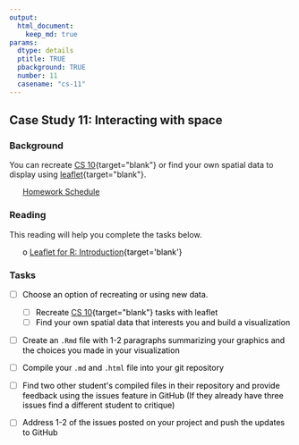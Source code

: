 ```yaml
---
output:  
  html_document:  
    keep_md: true  
params:
  dtype: details
  ptitle: TRUE
  pbackground: TRUE
  number: 11
  casename: "cs-11"
---
```







## Case Study 11: Interacting with space 
### Background 

You can recreate [CS 10](https://byuistats.github.io/M335/weekly_projects/cs10_details.html){target="blank"} or find your own spatial data to display using [leaflet](http://rstudio.github.io/leaflet/
){target="blank"}.

 * [Homework Schedule](../homework_schedule.html)






### Reading

This reading will help you complete the tasks below.

* o [Leaflet for R: Introduction](http://rstudio.github.io/leaflet/){target='blank'}


### Tasks


<style>
ul {
   color: black;
   list-style-type: none;
   list-style-position: outside;

}

</style>


* [ ] Choose an option of recreating or using new data.
    * [ ] Recreate [CS 10](https://byuistats.github.io/M335/weekly_projects/cs10_details.html){target="blank"} tasks with leaflet
    * [ ] Find your own spatial data that interests you and build a visualization
* [ ] Create an `.Rmd` file with 1-2 paragraphs summarizing your graphics and the choices you made in your visualization
* [ ] Compile your `.md` and `.html` file into your git repository
* [ ] Find two other student's compiled files in their repository and provide feedback using the issues feature in GitHub (If they already have three issues find a different student to critique)
* [ ] Address 1-2 of the issues posted on your project and push the updates to GitHub









